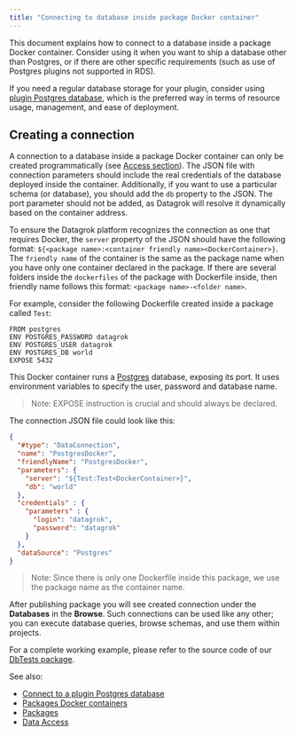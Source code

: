 ```yaml
---
title: "Connecting to database inside package Docker container"
---
```


This document explains how to connect to a database inside a package Docker container. Consider using it
when you want to ship a database other than Postgres, or if there are other specific requirements
(such as use of Postgres plugins not supported in RDS).

If you need a regular database storage for your plugin, consider using [plugin Postgres database](db-in-plugin.md), 
which is the preferred way in terms of resource usage, management, and ease of deployment.

## Creating a connection

A connection to a database inside a package Docker container can only be created programmatically (see [Access section](access-data.md#creating-a-connection)). 
The JSON file with connection parameters should include the real credentials of the database deployed inside the container. Additionally, 
if you want to use a particular schema (or database), you should add the `db` property to the JSON. The port parameter should not be added, 
as Datagrok will resolve it dynamically based on the container address.

To ensure the Datagrok platform recognizes the connection as one that requires Docker, the `server` property of the JSON 
should have the following format: `${<package name>:<container friendly name><DockerContainer>}`. The `friendly name` of 
the container is the same as the package name when you have only one container declared in the package. If there are 
several folders inside the `dockerfiles` of the package with Dockerfile inside, then friendly name follows this format: `<package name>-<folder name>`.

For example, consider the following Dockerfile created inside a package called `Test`:

```shell
FROM postgres
ENV POSTGRES_PASSWORD datagrok
ENV POSTGRES_USER datagrok
ENV POSTGRES_DB world
EXPOSE 5432
```

This Docker container runs a [Postgres](https://www.postgresql.org/) database, exposing its port. It uses environment variables to specify the user, password and database name.

> Note: EXPOSE instruction is crucial and should always be declared.

The connection JSON file could look like this:

```json
{
  "#type": "DataConnection",
  "name": "PostgresDocker",
  "friendlyName": "PostgresDocker",
  "parameters": {
    "server": "${Test:Test<DockerContainer>}",
    "db": "world"
  },
  "credentials" : {
    "parameters" : {
      "login": "datagrok",
      "password": "datagrok"
    }
  },
  "dataSource": "Postgres"
}
```

> Note: Since there is only one Dockerfile inside this package, we use the package name as the container name.

After publishing package you will see created connection under the **Databases** in the **Browse**. Such connections can be used like any other; you can execute database queries, browse schemas, and use them within projects.

For a complete working example, please refer to the source code of our [DbTests package](https://github.com/datagrok-ai/public/tree/master/packages/DBTests).

See also:

- [Connect to a plugin Postgres database](db-in-plugin.md)
- [Packages Docker containers](docker_containers.md)
- [Packages](../develop.md#packages)
- [Data Access](./access-data.md)

